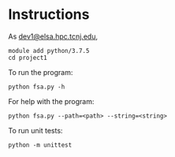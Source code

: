 # Instructions

As dev1@elsa.hpc.tcnj.edu,
```
module add python/3.7.5
cd project1
```

To run the program:
```
python fsa.py -h
```

For help with the program:
```
python fsa.py --path=<path> --string=<string>
```

To run unit tests:
```
python -m unittest
```
